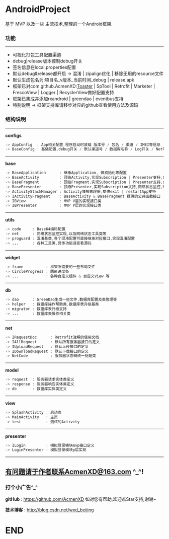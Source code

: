 # AndroidProject

基于 MVP 以及一些 主流技术,整理的一个Android框架.

### 功能
---
- 可视化打包工具配置渠道
- debug|release版本控制debug开关
- 签名信息在local.properties配置
- 默认debug&release都开启 -> 混淆 | zipalign优化 | 移除无用的resource文件
- 默认生成包名为:项目名_v版本_当前时间_debug | release.apk
- 框架已对com.github.AcmenXD:<a href="https://github.com/AcmenXD/RecyclerView">Toaster</a> | SpTool | Retrofit | Marketer | FrescoView | Logger | RecyclerView做好配置支持
- 框架已集成并添加rxandroid | greendao | eventbus支持
- 特别说明 -> 框架支持库请移步对应的github查看使用方法及源码

### 结构说明
---
**configs**
```java
-> AppConfig  : App相关配置,程序启动时装载 版本号 / 包名 / 渠道 / IMEI等信息
-> BaseConfig : 基础配置,debug开关 / 默认渠道号 / 数据库名称 / Log开关 / Net等诸多初始化配置,都在此类中设置
```
---
**base**
```java
-> BaseApplication      : 继承Application, 做初始化等配置
-> BaseActivity         : 顶级Activity,实现Subscription | Presenter支持,内容 | 加载 | 错误视图,网络状态监控,Net支持,以及销毁等
-> BaseFragment         : 顶级Fragment,实现Subscription | Presenter支持,内容 | 加载 | 错误视图,网络状态监控,Net支持,以及销毁等
-> BasePresenter        : 顶级Presenter,实现Subscription支持,网络状态监控,Net支持,以及销毁等
-> ActivityStackManager : Activity堆栈管理器,提供exit | restartApp支持
-> IActivityFragment    : BaseActivity & BaseFragment 提供的公共函数接口
-> IBView               : MVP V层的实现接口类
-> IBPresenter          : MVP P层的实现接口类
```
---
**utils**
```java
-> code     : Base64编码配置
-> net      : 网络状态监控实现,以及网络状态工具类等
-> proguard : 混淆基类,各个混淆配置可直接继承对应接口,实现混淆配置
-> ...      : 各种工具类,具体功能请查看源码
```
---
**widget**
```java
-> frame          : 框架所需要的一些布局文件
-> CircleProgress : 圆形进度条
-> ...            : 各种自定义组件 & 自定义View 等
```
---
**db**
```java
-> dao      : GreenDao生成一些文件,数据库配置及表管理等
-> helper   : 数据库操作帮助类,数据库表升级基类
-> migrator : 数据库表升级支持
-> ...      : 数据库表操作相关类
```
---
**net**
```java
-> IRequestDoc      : Retrofit注解的使用文档
-> IAllRequest      : 默认所有服务器接口的定义
-> IUploadRequest   : 默认上传接口的定义
-> IDownloadRequest : 默认下载接口的定义
-> NetCode          : 服务器状态码统一处理类
```
---
**model**
```java
-> request  : 服务器请求实体类定义
-> response : 服务器响应实体类定义
-> db       : 数据库实体类定义
```
---
**view**
```java
-> SplashActivity : 启动页
-> MainActivity   : 主页
-> test           : 测试的Activity
```
---
**presenter**
```java
-> ILogin         : 模拟登录模块mvp接口定义
-> LoginPresenter : 模拟登录模块p层实现

```
---
有问题请于作者联系AcmenXD@163.com ^_^!
---
### 打个小广告^_^
**gitHub** : https://github.com/AcmenXD   如对您有帮助,欢迎点Star支持,谢谢~

**技术博客** : http://blog.csdn.net/wxd_beijing
# END